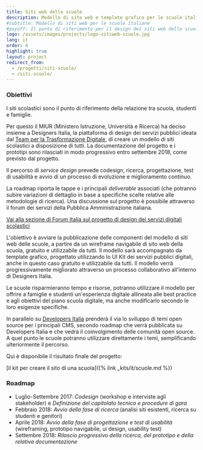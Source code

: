 ```yaml
---
title: Siti web delle scuole
description: Modello di sito web e template grafico per le scuole italiane creato dal MIUR, gratis e a disposizione di tutti.
#subtitle: Modello di siti web per le scuole italiane
#payoff: Il punto di riferimento per il design dei siti web delle scuole
logo: /assets/images/projects/logo-sitiweb-scuole.jpg
lang: it
order: 4
highlight: true
layout: project
redirect_from:
  - /progetti/siti-scuole/
  - /siti-scuole/
---
```


### Obiettivi

I siti scolastici sono il punto di riferimento della relazione tra scuola, studenti e famiglie.

Per questo il MIUR (Ministero Istruzione, Università e Ricerca) ha deciso insieme a Designers Italia, la piattaforma di design dei servizi pubblici ideata dal [Team per la Trasformazione Digitale](https://teamdigitale.governo.it/), di creare un modello di siti scolastici a disposizione di tutti.
La documentazione del progetto e i prototipi sono rilasciati in modo progressivo entro settembre 2018, come previsto dal progetto.

Il percorso di *service design* prevede codesign, ricerca, progettazione, test di usabilità e avvio di un processo di evoluzione e miglioramento continuo.

La roadmap riporta le tappe e i principali *deliverable* associati (che potranno subire variazioni di dettaglio in base a specifiche scelte relative alle metodologie di ricerca). Una discussione sul progetto è possibile attraverso il forum dei servizi della Pubblica Amministrazione italiana.

[Vai alla sezione di Forum Italia sul progetto di design dei servizi digitali scolastici](https://forum.italia.it/t/design-dei-servizi-digitali-delle-scuole-ricerca-sugli-utenti-prototipazione-e-linee-guida-progettuali/4100)

L'obiettivo è avviare la pubblicazione delle componenti del modello di siti web delle scuole, a partire da un wireframe navigabile di sito web della scuola, gratuito e utilizzabile da tutti. Il modello sarà accompagnato da template grafico, progettato utilizzando lo UI Kit dei servizi pubblici digitali, anche in questo caso gratuito e utilizzabile da tutti. Il modello verrà progressivamente migliorato attraverso un processo collaborativo all'interno di Designers Italia.

Le scuole risparmieranno tempo e risorse, potranno utilizzare il modello per offrire a famiglie e studenti un'esperienza digitale allineata alle best practice e agli obiettivi del piano scuola digitale, ma anche modificarlo secondo le loro esigenze specifiche.

In parallelo su [Developers Italia](https://developers.italia.it/) prenderà il via lo sviluppo di temi open source per i principali CMS, secondo roadmap che verrà pubblicata su Developers Italia e che vedrà il coinvolgimento delle comunità open source. A quel punto le scuole potranno utilizzare direttamente i temi, semplificando ulteriormente il percorso.

Qui è disponibile il risultato finale del progetto:

[il kit per creare il sito di una scuola]({% link _kits/it/scuole.md %})

### Roadmap

- Luglio-Settembre 2017: *Codesign* (workshop e interviste agli stakeholder) e *Definizione del capitolato tecnico e procedure di gara*
- Febbraio 2018: *Avvio della fase di ricerca* (analisi siti esistenti, ricerca su studenti e genitori)
- Aprile 2018: *Avvio della fase di progettazione e test di usabilità* (wireframing, prototipo navigabile, ui design, usability test)
- Settembre 2018: *Rilascio progressivo della ricerca, del prototipo e della relativa documentazione*
